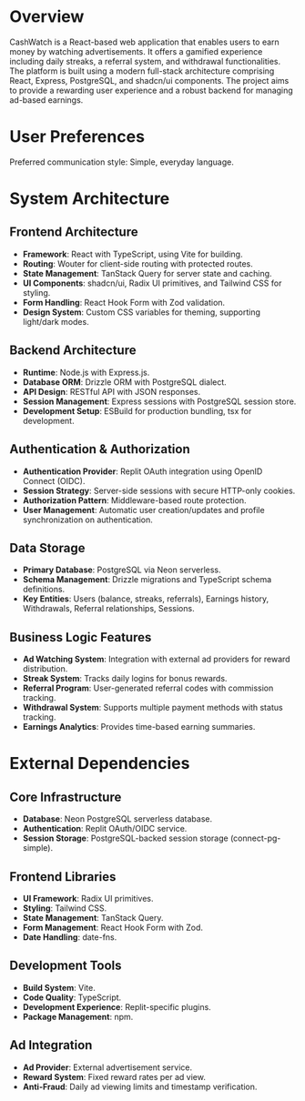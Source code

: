 # Overview

CashWatch is a React-based web application that enables users to earn money by watching advertisements. It offers a gamified experience including daily streaks, a referral system, and withdrawal functionalities. The platform is built using a modern full-stack architecture comprising React, Express, PostgreSQL, and shadcn/ui components. The project aims to provide a rewarding user experience and a robust backend for managing ad-based earnings.

# User Preferences

Preferred communication style: Simple, everyday language.

# System Architecture

## Frontend Architecture
- **Framework**: React with TypeScript, using Vite for building.
- **Routing**: Wouter for client-side routing with protected routes.
- **State Management**: TanStack Query for server state and caching.
- **UI Components**: shadcn/ui, Radix UI primitives, and Tailwind CSS for styling.
- **Form Handling**: React Hook Form with Zod validation.
- **Design System**: Custom CSS variables for theming, supporting light/dark modes.

## Backend Architecture
- **Runtime**: Node.js with Express.js.
- **Database ORM**: Drizzle ORM with PostgreSQL dialect.
- **API Design**: RESTful API with JSON responses.
- **Session Management**: Express sessions with PostgreSQL session store.
- **Development Setup**: ESBuild for production bundling, tsx for development.

## Authentication & Authorization
- **Authentication Provider**: Replit OAuth integration using OpenID Connect (OIDC).
- **Session Strategy**: Server-side sessions with secure HTTP-only cookies.
- **Authorization Pattern**: Middleware-based route protection.
- **User Management**: Automatic user creation/updates and profile synchronization on authentication.

## Data Storage
- **Primary Database**: PostgreSQL via Neon serverless.
- **Schema Management**: Drizzle migrations and TypeScript schema definitions.
- **Key Entities**: Users (balance, streaks, referrals), Earnings history, Withdrawals, Referral relationships, Sessions.

## Business Logic Features
- **Ad Watching System**: Integration with external ad providers for reward distribution.
- **Streak System**: Tracks daily logins for bonus rewards.
- **Referral Program**: User-generated referral codes with commission tracking.
- **Withdrawal System**: Supports multiple payment methods with status tracking.
- **Earnings Analytics**: Provides time-based earning summaries.

# External Dependencies

## Core Infrastructure
- **Database**: Neon PostgreSQL serverless database.
- **Authentication**: Replit OAuth/OIDC service.
- **Session Storage**: PostgreSQL-backed session storage (connect-pg-simple).

## Frontend Libraries
- **UI Framework**: Radix UI primitives.
- **Styling**: Tailwind CSS.
- **State Management**: TanStack Query.
- **Form Management**: React Hook Form with Zod.
- **Date Handling**: date-fns.

## Development Tools
- **Build System**: Vite.
- **Code Quality**: TypeScript.
- **Development Experience**: Replit-specific plugins.
- **Package Management**: npm.

## Ad Integration
- **Ad Provider**: External advertisement service.
- **Reward System**: Fixed reward rates per ad view.
- **Anti-Fraud**: Daily ad viewing limits and timestamp verification.